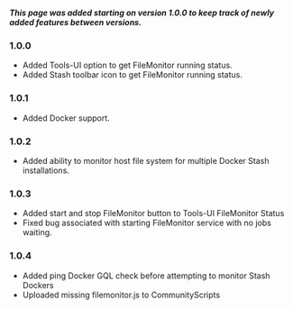 ##### This page was added starting on version 1.0.0 to keep track of newly added features between versions.

### 1.0.0

- Added Tools-UI option to get FileMonitor running status.
- Added Stash toolbar icon to get FileMonitor running status.

### 1.0.1

- Added Docker support.

### 1.0.2

- Added ability to monitor host file system for multiple Docker Stash installations.

### 1.0.3

- Added start and stop FileMonitor button to Tools-UI FileMonitor Status
- Fixed bug associated with starting FileMonitor service with no jobs waiting.

### 1.0.4

- Added ping Docker GQL check before attempting to monitor Stash Dockers
- Uploaded missing filemonitor.js to CommunityScripts
